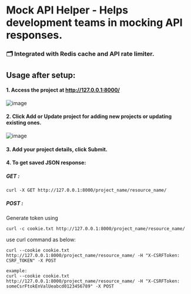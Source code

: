 # Mock API Helper - Helps development teams in mocking API responses.
### 🗂️ Integrated with Redis cache and API rate limiter.

## Usage after setup:

#### 1. Access the project at http://127.0.0.1:8000/

![image](https://github.com/user-attachments/assets/58814824-ad57-4a55-a858-e15d54da9d47)


#### 2. Click Add or Update project for adding new projects or updating existing ones.

![image](https://github.com/user-attachments/assets/9c11f05f-06fe-43ae-8600-e9852076269b)


#### 3. Add your project details, click Submit.

#### 4. To get saved JSON response:

##### GET :

```
curl -X GET http://127.0.0.1:8000/project_name/resource_name/
```

##### POST :
Generate token using
```
curl -c cookie.txt http://127.0.0.1:8000/project_name/resource_name/
```

use curl command as below:
```
curl --cookie cookie.txt http://127.0.0.1:8000/project_name/resource_name/ -H "X-CSRFToken: CSRF_TOKEN" -X POST

example:
curl --cookie cookie.txt http://127.0.0.1:8000/project_name/resource_name/ -H "X-CSRFToken: someCsrFtokEnValUeabcd0123456789" -X POST
```
